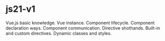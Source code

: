 # js21-v1
Vue.js basic knowledge. Vue instance. Component lifecycle. Component declaration ways. Component communication. Directive shothands. Built-in and custom directives. Dynamic classes and styles.

